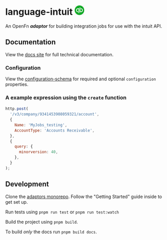 # language-intuit <img src='./assets/square.png' width="30" height="30"/>

An OpenFn **_adaptor_** for building integration jobs for use with the intuit
API.

## Documentation

View the [docs site](https://docs.openfn.org/adaptors/packages/intuit-docs) for
full technical documentation.

### Configuration

View the
[configuration-schema](https://docs.openfn.org/adaptors/packages/intuit-configuration-schema/)
for required and optional `configuration` properties.

### A example expression using the `create` function

```js
http.post(
  '/v3/company/9341453908059321/account',
  {
    Name: 'MyJobs_testing',
    AccountType: 'Accounts Receivable',
  },
  {
    query: {
      minorversion: 40,
    },
  }
);
```

## Development

Clone the [adaptors monorepo](https://github.com/OpenFn/adaptors). Follow the
"Getting Started" guide inside to get set up.

Run tests using `pnpm run test` or `pnpm run test:watch`

Build the project using `pnpm build`.

To build _only_ the docs run `pnpm build docs`.
